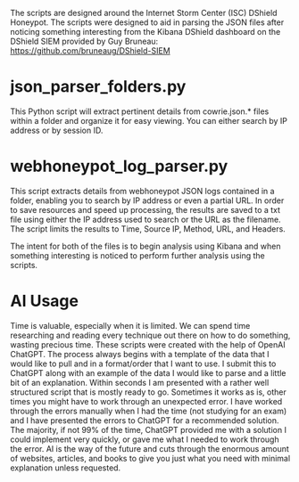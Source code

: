 The scripts are designed around the Internet Storm Center (ISC) DShield Honeypot.  The scripts were designed to aid in parsing the JSON files after noticing something interesting from the Kibana DShield dashboard on the DShield SIEM provided by Guy Bruneau: https://github.com/bruneaug/DShield-SIEM

# json_parser_folders.py
This Python script will extract pertinent details from cowrie.json.* files within a folder and organize it for easy viewing. You can either search by IP address or by session ID.

# webhoneypot_log_parser.py
This script extracts details from webhoneypot JSON logs contained in a folder, enabling you to search by IP address or even a partial URL.  In order to save resources and speed up processing, the results are saved to a txt file using either the IP address used to search or the URL as the filename.  The script limits the results to Time, Source IP, Method, URL, and Headers.  

The intent for both of the files is to begin analysis using Kibana and when something interesting is noticed to perform further analysis using the scripts.

# AI Usage
Time is valuable, especially when it is limited.  We can spend time researching and reading every technique out there on how to do something, wasting precious time.  These scripts were created with the help of OpenAI ChatGPT.  The process always begins with a template of the data that I would like to pull and in a format/order that I want to use.  I submit this to ChatGPT along with an example of the data I would like to parse and a little bit of an explanation.  Within seconds I am presented with a rather well structured script that is mostly ready to go.  Sometimes it works as is, other times you might have to work through an unexpected error.  I have worked through the errors manually when I had the time (not studying for an exam) and I have presented the errors to ChatGPT for a recommended solution.  The majority, if not 99% of the time, ChatGPT provided me with a solution I could implement very quickly, or gave me what I needed to work through the error.  AI is the way of the future and cuts through the enormous amount of websites, articles, and books to give you just what you need with minimal explanation unless requested.
